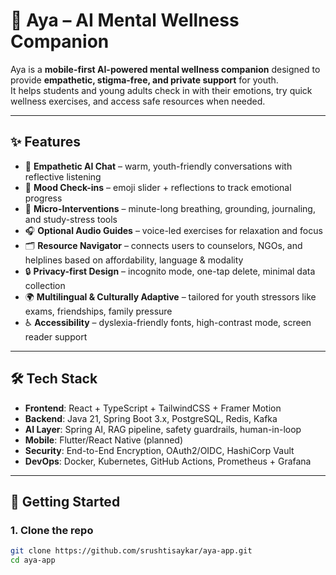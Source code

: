 # 🌸 Aya – AI Mental Wellness Companion

Aya is a **mobile-first AI-powered mental wellness companion** designed to provide **empathetic, stigma-free, and private support** for youth.  
It helps students and young adults check in with their emotions, try quick wellness exercises, and access safe resources when needed.  

---

## ✨ Features

- 🤖 **Empathetic AI Chat** – warm, youth-friendly conversations with reflective listening  
- 📝 **Mood Check-ins** – emoji slider + reflections to track emotional progress  
- 🌱 **Micro-Interventions** – minute-long breathing, grounding, journaling, and study-stress tools  
- 🎧 **Optional Audio Guides** – voice-led exercises for relaxation and focus  
- 🗂 **Resource Navigator** – connects users to counselors, NGOs, and helplines based on affordability, language & modality  
- 🔒 **Privacy-first Design** – incognito mode, one-tap delete, minimal data collection  
- 🌍 **Multilingual & Culturally Adaptive** – tailored for youth stressors like exams, friendships, family pressure  
- ♿ **Accessibility** – dyslexia-friendly fonts, high-contrast mode, screen reader support  

---

## 🛠️ Tech Stack

- **Frontend**: React + TypeScript + TailwindCSS + Framer Motion  
- **Backend**: Java 21, Spring Boot 3.x, PostgreSQL, Redis, Kafka  
- **AI Layer**: Spring AI, RAG pipeline, safety guardrails, human-in-loop  
- **Mobile**: Flutter/React Native (planned)  
- **Security**: End-to-End Encryption, OAuth2/OIDC, HashiCorp Vault  
- **DevOps**: Docker, Kubernetes, GitHub Actions, Prometheus + Grafana  

---

## 🚀 Getting Started

### 1. Clone the repo
```bash
git clone https://github.com/srushtisaykar/aya-app.git
cd aya-app
